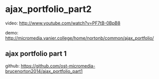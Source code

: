 # ajax_portfolio_part2
video: http://www.youtube.com/watch?v=PF7tB-0BpB8

demo: http://micromedia.vanier.college/home/nortonb/common/ajax_portfolio/

## ajax portfolio part 1
github: https://github.com/ost-micromedia-brucenorton2014/ajax_portfolio_part1
